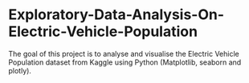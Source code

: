 # Exploratory-Data-Analysis-On-Electric-Vehicle-Population
The goal of this project is to analyse and visualise the Electric Vehicle Population dataset from Kaggle using Python (Matplotlib, seaborn and plotly).
